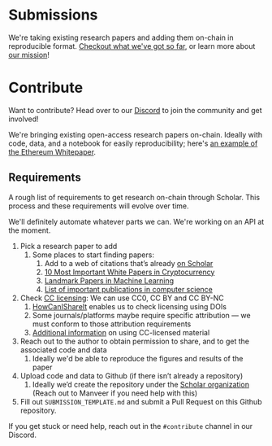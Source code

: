 # Submissions
We're taking existing research papers and adding them on-chain in reproducible format. [Checkout what we've got so far](https://usescholar.org/research), or learn more about [our mission](https://usescholar.org/about)!

# Contribute

Want to contribute? Head over to our [Discord](https://discord.gg/tJmw3UdYZV) to join the community and get involved!

We're bringing existing open-access research papers on-chain. Ideally with code, data, and a notebook for easily reproducibility; here's [an example of the Ethereum Whitepaper](https://usescholar.org/research/0).

## Requirements

A rough list of requirements to get research on-chain through Scholar. This process and these requirements will evolve over time.

We'll definitely automate whatever parts we can. We're working on an API at the moment.


1. Pick a research paper to add
    1. Some places to start finding papers:
        1. Add to a web of citations that’s already [on Scholar](https://usescholar.org/research)
        2. [10 Most Important White Papers in Cryptocurrency](https://www.forbes.com/sites/ninabambysheva/2021/02/13/satoshi--company-the-10-most-important-scientific-white-papers-in-development-of-cryptocurrencies/?sh=75ccb2dd2057)
        3. [Landmark Papers in Machine Learning](https://github.com/daturkel/learning-papers)
        4. [List of important publications in computer science](https://en.wikipedia.org/wiki/List_of_important_publications_in_computer_science)
2. Check [CC licensing](https://creativecommons.org/about/cclicenses/): We can use CC0, CC BY and CC BY-NC
    1. [HowCanIShareIt](https://www.howcanishareit.com/) enables us to check licensing using DOIs
    2. Some journals/platforms maybe require specific attribution — we must conform to those attribution requirements
    3. [Additional information](https://creativecommons.org/faq/#for-licensees) on using CC-licensed material
3. Reach out to the author to obtain permission to share, and to get the associated code and data
    1. Ideally we'd be able to reproduce the figures and results of the paper
4. Upload code and data to Github (if there isn’t already a repository)
    1. Ideally we’d create the repository under the [Scholar organization](https://github.com/Scholar-Platforms) (Reach out to Manveer if you need help with this)
5. Fill out `SUBMISSION_TEMPLATE.md` and submit a Pull Request on this Github repository.


If you get stuck or need help, reach out in the `#contribute` channel in our Discord.
